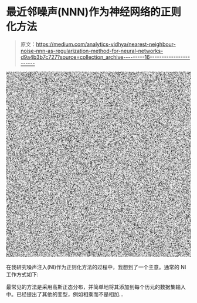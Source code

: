 # 最近邻噪声(NNN)作为神经网络的正则化方法

> 原文：<https://medium.com/analytics-vidhya/nearest-neighbour-noise-nnn-as-regularization-method-for-neural-networks-d9a4b3b7c727?source=collection_archive---------16----------------------->

![](img/25fb8717251eddeee2d33b03e5cda20e.png)

在我研究噪声注入(NI)作为正则化方法的过程中，我想到了一个主意。通常的 NI 工作方式如下:

最常见的方法是采用高斯正态分布，并简单地将其添加到每个历元的数据集输入中。已经提出了其他的变型，例如相乘而不是相加…